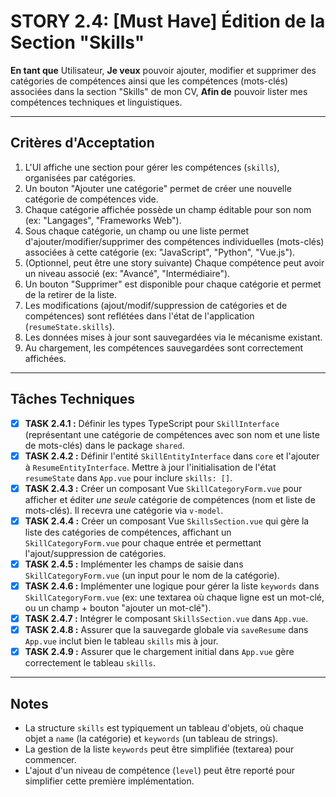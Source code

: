 # STORY 2.4: [Must Have] Édition de la Section "Skills"

**En tant que** Utilisateur,
**Je veux** pouvoir ajouter, modifier et supprimer des catégories de compétences ainsi que les compétences (mots-clés) associées dans la section "Skills" de mon CV,
**Afin de** pouvoir lister mes compétences techniques et linguistiques.

---

## Critères d'Acceptation

1.  L'UI affiche une section pour gérer les compétences (`skills`), organisées par catégories.
2.  Un bouton "Ajouter une catégorie" permet de créer une nouvelle catégorie de compétences vide.
3.  Chaque catégorie affichée possède un champ éditable pour son nom (ex: "Langages", "Frameworks Web").
4.  Sous chaque catégorie, un champ ou une liste permet d'ajouter/modifier/supprimer des compétences individuelles (mots-clés) associées à cette catégorie (ex: "JavaScript", "Python", "Vue.js").
5.  (Optionnel, peut être une story suivante) Chaque compétence peut avoir un niveau associé (ex: "Avancé", "Intermédiaire").
6.  Un bouton "Supprimer" est disponible pour chaque catégorie et permet de la retirer de la liste.
7.  Les modifications (ajout/modif/suppression de catégories et de compétences) sont reflétées dans l'état de l'application (`resumeState.skills`).
8.  Les données mises à jour sont sauvegardées via le mécanisme existant.
9.  Au chargement, les compétences sauvegardées sont correctement affichées.

---

## Tâches Techniques

-   [X] **TASK 2.4.1 :** Définir les types TypeScript pour `SkillInterface` (représentant une catégorie de compétences avec son nom et une liste de mots-clés) dans le package `shared`.
-   [X] **TASK 2.4.2 :** Définir l'entité `SkillEntityInterface` dans `core` et l'ajouter à `ResumeEntityInterface`. Mettre à jour l'initialisation de l'état `resumeState` dans `App.vue` pour inclure `skills: []`.
-   [X] **TASK 2.4.3 :** Créer un composant Vue `SkillCategoryForm.vue` pour afficher et éditer *une seule* catégorie de compétences (nom et liste de mots-clés). Il recevra une catégorie via `v-model`.
-   [X] **TASK 2.4.4 :** Créer un composant Vue `SkillsSection.vue` qui gère la liste des catégories de compétences, affichant un `SkillCategoryForm.vue` pour chaque entrée et permettant l'ajout/suppression de catégories.
-   [X] **TASK 2.4.5 :** Implémenter les champs de saisie dans `SkillCategoryForm.vue` (un input pour le nom de la catégorie).
-   [X] **TASK 2.4.6 :** Implémenter une logique pour gérer la liste `keywords` dans `SkillCategoryForm.vue` (ex: une textarea où chaque ligne est un mot-clé, ou un champ + bouton "ajouter un mot-clé").
-   [X] **TASK 2.4.7 :** Intégrer le composant `SkillsSection.vue` dans `App.vue`.
-   [X] **TASK 2.4.8 :** Assurer que la sauvegarde globale via `saveResume` dans `App.vue` inclut bien le tableau `skills` mis à jour.
-   [X] **TASK 2.4.9 :** Assurer que le chargement initial dans `App.vue` gère correctement le tableau `skills`.

---

## Notes

-   La structure `skills` est typiquement un tableau d'objets, où chaque objet a `name` (la catégorie) et `keywords` (un tableau de strings).
-   La gestion de la liste `keywords` peut être simplifiée (textarea) pour commencer.
-   L'ajout d'un niveau de compétence (`level`) peut être reporté pour simplifier cette première implémentation.
